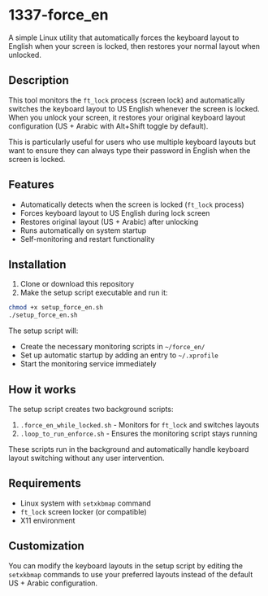# 1337-force_en

A simple Linux utility that automatically forces the keyboard layout to English when your screen is locked, then restores your normal layout when unlocked.

## Description

This tool monitors the `ft_lock` process (screen lock) and automatically switches the keyboard layout to US English whenever the screen is locked. When you unlock your screen, it restores your original keyboard layout configuration (US + Arabic with Alt+Shift toggle by default).

This is particularly useful for users who use multiple keyboard layouts but want to ensure they can always type their password in English when the screen is locked.

## Features

- Automatically detects when the screen is locked (`ft_lock` process)
- Forces keyboard layout to US English during lock screen
- Restores original layout (US + Arabic) after unlocking
- Runs automatically on system startup
- Self-monitoring and restart functionality

## Installation

1. Clone or download this repository
2. Make the setup script executable and run it:

```bash
chmod +x setup_force_en.sh
./setup_force_en.sh
```

The setup script will:
- Create the necessary monitoring scripts in `~/force_en/`
- Set up automatic startup by adding an entry to `~/.xprofile`
- Start the monitoring service immediately

## How it works

The setup script creates two background scripts:
1. `.force_en_while_locked.sh` - Monitors for `ft_lock` and switches layouts
2. `.loop_to_run_enforce.sh` - Ensures the monitoring script stays running

These scripts run in the background and automatically handle keyboard layout switching without any user intervention.

## Requirements

- Linux system with `setxkbmap` command
- `ft_lock` screen locker (or compatible)
- X11 environment

## Customization

You can modify the keyboard layouts in the setup script by editing the `setxkbmap` commands to use your preferred layouts instead of the default US + Arabic configuration.